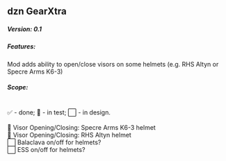 ## dzn GearXtra
##### Version: 0.1

##### Features:
Mod adds ability to open/close visors on some helmets (e.g. RHS Altyn or Specre Arms K6-3)

##### Scope:
<br />:white_check_mark: - done; :white_square_button: - in test; :white_large_square: - in design.
<br />
<br/>:white_square_button: Visor Opening/Closing: Specre Arms K6-3 helmet
<br/>:white_square_button: Visor Opening/Closing: RHS Altyn helmet
<br/>:white_large_square: Balaclava on/off for helmets?
<br/>:white_large_square: ESS on/off for helmets?
